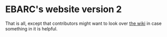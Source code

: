 # EBARC's website version 2

That is all, except that contributors might want to look over [the wiki](https://github.com/dcmk1mr2/ebarc-org/wiki) in case something in it is helpful.